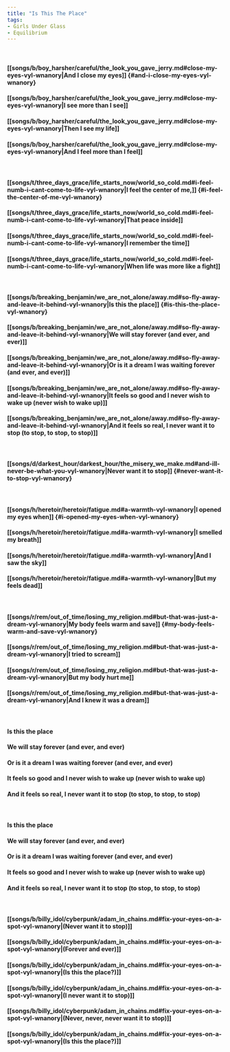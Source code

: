 ```yaml
---
title: "Is This The Place"
tags:
- Girls Under Glass
- Equilibrium
---
```

&nbsp;
#### [[songs/b/boy_harsher/careful/the_look_you_gave_jerry.md#close-my-eyes-vyl-wnanory|And I close my eyes]] {#and-i-close-my-eyes-vyl-wnanory}
#### [[songs/b/boy_harsher/careful/the_look_you_gave_jerry.md#close-my-eyes-vyl-wnanory|I see more than I see]]
#### [[songs/b/boy_harsher/careful/the_look_you_gave_jerry.md#close-my-eyes-vyl-wnanory|Then I see my life]]
#### [[songs/b/boy_harsher/careful/the_look_you_gave_jerry.md#close-my-eyes-vyl-wnanory|And I feel more than I feel]]
&nbsp;
#### [[songs/t/three_days_grace/life_starts_now/world_so_cold.md#i-feel-numb-i-cant-come-to-life-vyl-wnanory|I feel the center of me,]] {#i-feel-the-center-of-me-vyl-wnanory}
#### [[songs/t/three_days_grace/life_starts_now/world_so_cold.md#i-feel-numb-i-cant-come-to-life-vyl-wnanory|That peace inside]]
#### [[songs/t/three_days_grace/life_starts_now/world_so_cold.md#i-feel-numb-i-cant-come-to-life-vyl-wnanory|I remember the time]]
#### [[songs/t/three_days_grace/life_starts_now/world_so_cold.md#i-feel-numb-i-cant-come-to-life-vyl-wnanory|When life  was more like a fight]]
&nbsp;
#### [[songs/b/breaking_benjamin/we_are_not_alone/away.md#so-fly-away-and-leave-it-behind-vyl-wnanory|Is this the place]] {#is-this-the-place-vyl-wnanory}
#### [[songs/b/breaking_benjamin/we_are_not_alone/away.md#so-fly-away-and-leave-it-behind-vyl-wnanory|We will stay forever (and ever, and ever)]]
#### [[songs/b/breaking_benjamin/we_are_not_alone/away.md#so-fly-away-and-leave-it-behind-vyl-wnanory|Or is it a dream I was waiting forever (and ever, and ever)]]
#### [[songs/b/breaking_benjamin/we_are_not_alone/away.md#so-fly-away-and-leave-it-behind-vyl-wnanory|It feels so good and I never wish to wake up (never wish to wake up)]]
#### [[songs/b/breaking_benjamin/we_are_not_alone/away.md#so-fly-away-and-leave-it-behind-vyl-wnanory|And it feels so real, I never want it to stop (to stop, to stop, to stop)]]
&nbsp;
#### [[songs/d/darkest_hour/darkest_hour/the_misery_we_make.md#and-ill-never-be-what-you-vyl-wnanory|Never want it to stop]] {#never-want-it-to-stop-vyl-wnanory}
&nbsp;
#### [[songs/h/heretoir/heretoir/fatigue.md#a-warmth-vyl-wnanory|I opened my eyes when]] {#i-opened-my-eyes-when-vyl-wnanory}
#### [[songs/h/heretoir/heretoir/fatigue.md#a-warmth-vyl-wnanory|I smelled my breath]]
#### [[songs/h/heretoir/heretoir/fatigue.md#a-warmth-vyl-wnanory|And I saw the sky]]
#### [[songs/h/heretoir/heretoir/fatigue.md#a-warmth-vyl-wnanory|But my feels dead]]
&nbsp;
#### [[songs/r/rem/out_of_time/losing_my_religion.md#but-that-was-just-a-dream-vyl-wnanory|My body feels warm and save]] {#my-body-feels-warm-and-save-vyl-wnanory}
#### [[songs/r/rem/out_of_time/losing_my_religion.md#but-that-was-just-a-dream-vyl-wnanory|I tried to scream]]
#### [[songs/r/rem/out_of_time/losing_my_religion.md#but-that-was-just-a-dream-vyl-wnanory|But my body hurt me]]
#### [[songs/r/rem/out_of_time/losing_my_religion.md#but-that-was-just-a-dream-vyl-wnanory|And I knew it was a dream]]
&nbsp;
#### Is this the place
#### We will stay forever (and ever, and ever)
#### Or is it a dream I was waiting forever (and ever, and ever)
#### It feels so good and I never wish to wake up (never wish to wake up)
#### And it feels so real, I never want it to stop (to stop, to stop, to stop)
&nbsp;
#### Is this the place
#### We will stay forever (and ever, and ever)
#### Or is it a dream I was waiting forever (and ever, and ever)
#### It feels so good and I never wish to wake up (never wish to wake up)
#### And it feels so real, I never want it to stop (to stop, to stop, to stop)
&nbsp;
#### [[songs/b/billy_idol/cyberpunk/adam_in_chains.md#fix-your-eyes-on-a-spot-vyl-wnanory|(Never want it to stop)]]
#### [[songs/b/billy_idol/cyberpunk/adam_in_chains.md#fix-your-eyes-on-a-spot-vyl-wnanory|(Forever and ever)]]
#### [[songs/b/billy_idol/cyberpunk/adam_in_chains.md#fix-your-eyes-on-a-spot-vyl-wnanory|(Is this the place?)]]
#### [[songs/b/billy_idol/cyberpunk/adam_in_chains.md#fix-your-eyes-on-a-spot-vyl-wnanory|(I never want it to stop)]]
#### [[songs/b/billy_idol/cyberpunk/adam_in_chains.md#fix-your-eyes-on-a-spot-vyl-wnanory|(Never, never, never want it to stop)]]
#### [[songs/b/billy_idol/cyberpunk/adam_in_chains.md#fix-your-eyes-on-a-spot-vyl-wnanory|(Is this the place?)]]
